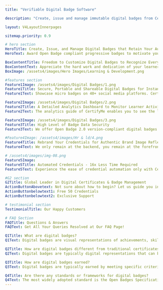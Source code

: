 ```yaml
---
title: "Verifiable Digital Badge Software"

description: "Create, issue and manage immutable digital badges from CertifyMe"

layout: V4LayoutInnerpages

sitemap.priority: 0.9

# hero section
HeroTitle: Create, Issue, and Manage Digital Badges that Retain Your Audience
HeroText: Award Open Badge compliant progressive badges to motivate your learners to continue their excellent learning journey and increase audience participation.

BoxContentTitle: Freedom to Customize Digital Badges to Recognize Every Achievement
BoxContentText: Appreciate the hard work and dedication of your learners and members while also keeping your brand under the limelight by designing verifiable, white label-friendly & tamper-proof e-badges. Create micro badges from scratch or choose a design from our large collection of badge templates.
BoxImage: /assets4/images/Hero Images/Learning & Development.png

#features section
Feature1Image: /assets4/images/Digital Badges/1.png
Feature1Title: Secure, Portable and Shareable Digital Badges for Instant Celebration of Achievement
Feature1Text: Showcase micro badges on 40+ social media platforms. CertifyMe badges allow one-click social sharing for social recognition. Create new career opportunities for recipients by offering easy-to-download, easy-to-share, and printable badges.

Feature2Image: /assets4/images/Digital Badges/2.png
Feature2Title: A Detailed Analytics Dashboard to Monitor Learner Activities
Feature2Text: The analytics guide of CertifyMe enables you to see the level of student engagement with the open badges. Whether recipients are sharing online, downloading them or other institutes are verifying badges - you have the information at your fingertips.

Feature3Image: /assets4/images/Digital Badges/3.png
Feature3Title: High Level of Badge Data Security
Feature3Text: We offer Open Badge 2.0 version-compliant digital badges. The immutable and portable micro badges come with a unique Quantum Ledger ID or a verification link for instant verification. Store the badges in the recipient's wallet.

#Feature4Image: /assets4/images/Hr & ld/4.png
Feature4Title: Rebrand Your Credentials for Authentic Brand Image Reflection
Feature4Text: We only remain at the backend, you remain at the forefront. Our customizable digital credentialing platform offers a branding experience like no other. We let you enjoy complete control over your credential header, footer, and navbar along with specially designated places online for brand promotion. Your marketing needs are sorted just by onboarding us.

# /assets4/images/img-08.png
Feature5Image:
Feature5Title: Automated Credentials - 16x Less Time Required
Feature5Text: Experience the ease of credential automation only with CertifyMe. Quick delivery and tracking of as many credentials as you issue. Don’t be in the dark anymore about the future of credentials offered by you - track them down whenever you want, wherever you want.<br> Integrate us into your learning management system (LMSs) for a simplified yet effective credential management solution.

#G2 section
G2Title: Global Leader in Digital Certificates & Badge Management
ActionButtonAbovetext: Not sure about how to begin? Let us guide you in the right direction!
ActionButtonbelowtext1: Free 50 Credentials
ActionButtonbelowtext2: Exclusive Support

# testimonial section
TestimonialTitle: Our Happy Customers   

# FAQ Section
FAQTitle: Questions & Answers
FAQText: Get All Your Queries Resolved at Our FAQ Page!

Q1Title: What are digital badges?
Q1Text: Digital badges are visual representations of achievements, skills, or knowledge that are earned and displayed online. They serve as a form of recognition and validation of an individual's accomplishments or competencies in a specific area.

Q2Title: How are digital badges different from traditional certificates or credentials?
Q2Text: Digital badges are typically digital representations that can be easily shared, displayed, and verified online. They are often interactive and contain metadata, allowing for more detailed information about the achievement or skill.

Q3Title: How are digital badges earned?
Q3Text: Digital badges are typically earned by meeting specific criteria set by the badge issuer.

Q4Title: Are there any standards or frameworks for digital badges?
Q4Text: The most widely adopted standard is the Open Badges Specification developed by the Mozilla Foundation.
---
```


